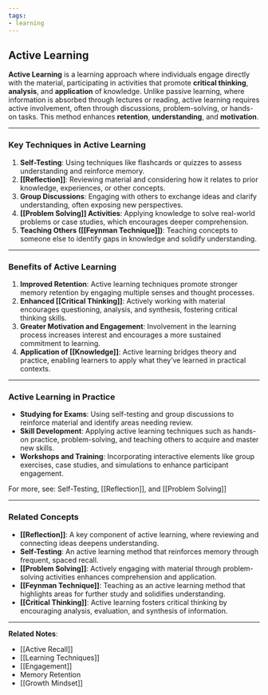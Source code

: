 ```yaml
---
tags:
- learning
---
```


## Active Learning

**Active Learning** is a learning approach where individuals engage directly with the material, participating in activities that promote **critical thinking**, **analysis**, and **application** of knowledge. Unlike passive learning, where information is absorbed through lectures or reading, active learning requires active involvement, often through discussions, problem-solving, or hands-on tasks. This method enhances **retention**, **understanding**, and **motivation**.

---

### Key Techniques in Active Learning

1. **Self-Testing**: Using techniques like flashcards or quizzes to assess understanding and reinforce memory.
2. **[[Reflection]]**: Reviewing material and considering how it relates to prior knowledge, experiences, or other concepts.
3. **Group Discussions**: Engaging with others to exchange ideas and clarify understanding, often exposing new perspectives.
4. **[[Problem Solving]] Activities**: Applying knowledge to solve real-world problems or case studies, which encourages deeper comprehension.
5. **Teaching Others ([[Feynman Technique]])**: Teaching concepts to someone else to identify gaps in knowledge and solidify understanding.

---

### Benefits of Active Learning

1. **Improved Retention**: Active learning techniques promote stronger memory retention by engaging multiple senses and thought processes.
2. **Enhanced [[Critical Thinking]]**: Actively working with material encourages questioning, analysis, and synthesis, fostering critical thinking skills.
3. **Greater Motivation and Engagement**: Involvement in the learning process increases interest and encourages a more sustained commitment to learning.
4. **Application of [[Knowledge]]**: Active learning bridges theory and practice, enabling learners to apply what they’ve learned in practical contexts.

---

### Active Learning in Practice

- **Studying for Exams**: Using self-testing and group discussions to reinforce material and identify areas needing review.
- **Skill Development**: Applying active learning techniques such as hands-on practice, problem-solving, and teaching others to acquire and master new skills.
- **Workshops and Training**: Incorporating interactive elements like group exercises, case studies, and simulations to enhance participant engagement.

For more, see: Self-Testing, [[Reflection]], and [[Problem Solving]]

---

### Related Concepts

- **[[Reflection]]**: A key component of active learning, where reviewing and connecting ideas deepens understanding.
- **Self-Testing**: An active learning method that reinforces memory through frequent, spaced recall.
- **[[Problem Solving]]**: Actively engaging with material through problem-solving activities enhances comprehension and application.
- **[[Feynman Technique]]**: Teaching as an active learning method that highlights areas for further study and solidifies understanding.
- **[[Critical Thinking]]**: Active learning fosters critical thinking by encouraging analysis, evaluation, and synthesis of information.

---

**Related Notes**:
- [[Active Recall]]
- [[Learning Techniques]]
- [[Engagement]]
- Memory Retention
- [[Growth Mindset]]
